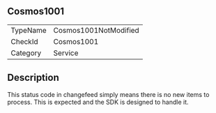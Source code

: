## Cosmos1001

<table>
<tr>
  <td>TypeName</td>
  <td>Cosmos1001NotModified</td>
</tr>
<tr>
  <td>CheckId</td>
  <td>Cosmos1001</td>
</tr>
<tr>
  <td>Category</td>
  <td>Service</td>
</tr>
</table>

## Description

This status code in changefeed simply means there is no new items to process. This is expected and the SDK is designed to handle it.
